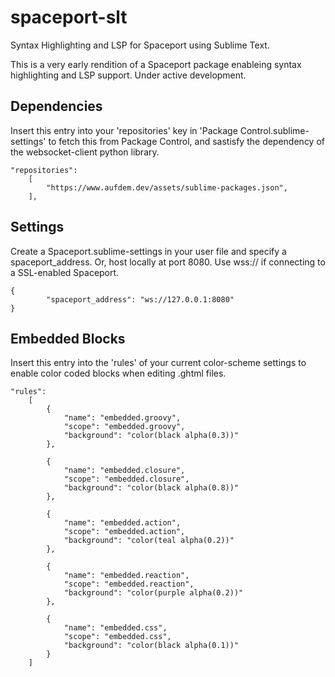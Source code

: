 # spaceport-slt
Syntax Highlighting and LSP for Spaceport using Sublime Text.

This is a very early rendition of a Spaceport package enableing syntax highlighting and LSP support. Under active development.

## Dependencies
Insert this entry into your 'repositories' key in 'Package Control.sublime-settings' to fetch this from Package Control, and sastisfy the dependency of the websocket-client python library.

```
"repositories":
    [
    	"https://www.aufdem.dev/assets/sublime-packages.json",
    ],
```


## Settings
Create a Spaceport.sublime-settings in your user file and specify a spaceport_address. Or, host locally at port 8080. Use wss:// if connecting to a SSL-enabled Spaceport.

```
{
        "spaceport_address": "ws://127.0.0.1:8080"
}
```

## Embedded Blocks
Insert this entry into the 'rules' of your current color-scheme settings to enable color coded blocks when editing .ghtml files.

```
"rules":
	[
		{
			"name": "embedded.groovy",
			"scope": "embedded.groovy",
			"background": "color(black alpha(0.3))"
		},

		{
			"name": "embedded.closure",
			"scope": "embedded.closure",
			"background": "color(black alpha(0.8))"
		},

		{
			"name": "embedded.action",
			"scope": "embedded.action",
			"background": "color(teal alpha(0.2))"
		},

		{
			"name": "embedded.reaction",
			"scope": "embedded.reaction",
			"background": "color(purple alpha(0.2))"
		},

		{
			"name": "embedded.css",
			"scope": "embedded.css",
			"background": "color(black alpha(0.1))"
		}
	]
```
